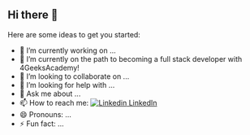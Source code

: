 ## Hi there 👋

Here are some ideas to get you started:

- 🔭 I’m currently working on ...
- 🌱 I’m currently on the path to becoming a full stack developer with 4GeeksAcademy!
- 👯 I’m looking to collaborate on ...
- 🤔 I’m looking for help with ...
- 💬 Ask me about ...
- 📫 How to reach me:
  [![Linkedin](https://i.sstatic.net/gVE0j.png) LinkedIn](https://www.linkedin.com/in/dannyvaldivia/)
- 😄 Pronouns: ...
- ⚡ Fun fact: ...

